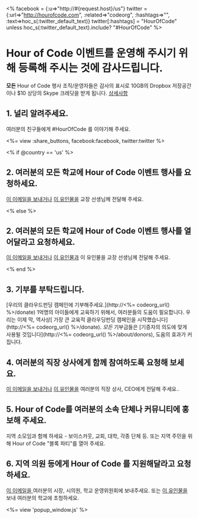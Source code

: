 <% facebook = {:u=>"http://#{request.host}/us"}
                      twitter = {:url=>"http://hourofcode.com", :related=>"codeorg", :hashtags=>"", :text=>hoc_s(:twitter_default_text)}
                      twitter[:hashtags] = "HourOfCode" unless hoc_s(:twitter_default_text).include? "#HourOfCode" %>



# Hour of Code 이벤트를 운영해 주시기 위해 등록해 주시는 것에 감사드립니다.

**모든** Hour of Code 행사 조직/운영자들은 감사의 표시로 10GB의 Dropbox 저장공간이나 $10 상당의 Skype 크레딧을 받게 됩니다. [상세사항](<%= hoc_uri('/prizes') %>)

## 1. 널리 알려주세요.

여러분의 친구들에게 #HourOfCode 를 이야기해 주세요.

<%= view :share_buttons, facebook:facebook, twitter:twitter %>

<% if @country == 'us' %>

## 2. 여러분의 모든 학교에 Hour of Code 이벤트 행사를 요청하세요.

[이 이메일을 보내거나](<%= hoc_uri('/resources#email') %>) [이 유인물을](/resources/hoc-one-pager.pdf) 교장 선생님께 전달해 주세요.

<% else %>

## 2. 여러분의 모든 학교에 Hour of Code 이벤트 행사를 열어달라고 요청하세요.

[이 이메일을 보내거나](<%= hoc_uri('/resources#email') %>) [이 유인물과](/resources/hoc-one-pager.pdf) 이 유인물을</a> 교장 선생님께 전달해 주세요.

<% end %>

## 3. 기부를 부탁드립니다.

[우리의 클라우드펀딩 캠페인에 기부해주세요.](http://<%= codeorg_url() %>/donate) 1억명의 아이들에게 교육하기 위해서, 여러분들의 도움이 필요합니다. 우리는 이제 막, 역사상[ 가장 큰 교육적 클라우딩펀딩 캠페인을 시작했습니다](http://<%= codeorg_url() %>/donate). *모든* 기부금들은 [기증자의 의도에 맞게 사용될 것입니다](http://<%= codeorg_url() %>/about/donors), 도움의 효과가 커집니다.

## 4. 여러분의 직장 상사에게 함께 참여하도록 요청해 보세요.

[이 이메일을 보내거나](<%= hoc_uri('/resources#email') %>) [이 유인물을](http://hourofcode.com/resources/hoc-one-pager.pdf) 여러분의 직장 상사, CEO에게 전달해 주세요..

## 5. Hour of Code를 여러분의 소속 단체나 커뮤니티에 홍보해 주세요.

지역 소모임과 함께 하세요 - 보이스카웃, 교회, 대학, 각종 단체 등. 또는 지역 주민을 위해 Hour of Code "블록 파티"를 열어 주세요.

## 6. 지역 의원 등에게 Hour of Code 를 지원해달라고 요청하세요.

[이 이메일을 ](<%= hoc_uri('/resources#politicians') %>) 여러분의 시장, 시의원, 학교 운영위원회에 보내주세요. 또는 [이 유인물을](http://hourofcode.com/resources/hoc-one-pager.pdf) 보내 여러분의 학교에 초청하세요.

<%= view 'popup_window.js' %>